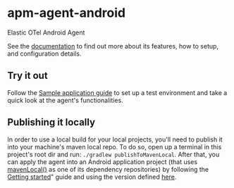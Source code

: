 # apm-agent-android

Elastic OTel Android Agent

See the [documentation](https://www.elastic.co/docs/reference/opentelemetry/edot-sdks/android) to find out more about its features, how to setup, and configuration details.

## Try it out

Follow the [Sample application guide](sample-app) to set up a test environment and take a quick
look at the agent's functionalities.

## Publishing it locally

In order to use a local build for your local projects, you'll need to publish it into your machine's
maven local repo. To do so, open up a terminal in this project's root dir and
run: `./gradlew publishToMavenLocal`. After that, you can apply the agent into an Android
application project (that uses [mavenLocal()](https://docs.gradle.org/current/kotlin-dsl/gradle/org.gradle.api.artifacts.dsl/-repository-handler/maven-local.html) as one of its dependency repositories)
by following the [Getting started](https://www.elastic.co/guide/en/apm/agent/android/current/setup.html)" guide and using the version defined [here](gradle.properties).

